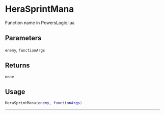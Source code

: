 # HeraSprintMana
Function name in PowersLogic.lua
## Parameters
`enemy`, `functionArgs`
## Returns
`none`
## Usage
```lua
HeraSprintMana(enemy, functionArgs)
```
---
